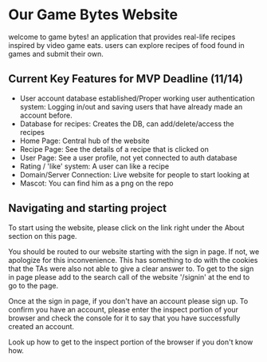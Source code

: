 # Our Game Bytes Website

welcome to game bytes! an application that provides real-life recipes inspired by video game eats. users can explore recipes of food found in games and submit their own.

## Current Key Features for MVP Deadline (11/14)

- User account database established/Proper working user authentication system: Logging in/out and saving users that have already made an account before.
- Database for recipes: Creates the DB, can add/delete/access the recipes
- Home Page: Central hub of the website
- Recipe Page: See the details of a recipe that is clicked on
- User Page: See a user profile, not yet connected to auth database
- Rating / 'like' system: A user can like a recipe
- Domain/Server Connection: Live website for people to start looking at
- Mascot: You can find him as a png on the repo

## Navigating and starting project

To start using the website, please click on the link right under the About section on this page.

You should be routed to our website starting with the sign in page. If not, we apologize for this inconvenience. This has something to do with the cookies that the TAs were also not able to give a clear answer to. To get to the sign in page please add to the search call of the website '/signin' at the end to go to the page. 

Once at the sign in page, if you don't have an account please sign up. To confirm you have an account, please enter the inspect portion of your browser and check the console for it to say that you have successfully created an account.

Look up how to get to the inspect portion of the browser if you don't know how.